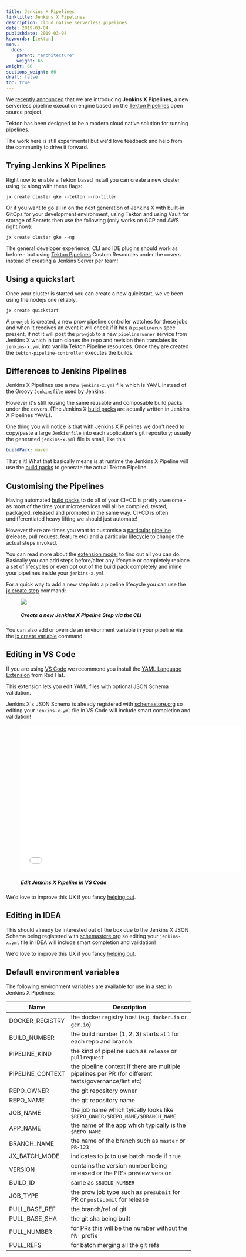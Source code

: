 ```yaml
---
title: Jenkins X Pipelines
linktitle: Jenkins X Pipelines
description: cloud native serverless pipelines
date: 2019-03-04
publishdate: 2019-03-04
keywords: [tekton]
menu:
  docs:
    parent: "architecture"
    weight: 66
weight: 66
sections_weight: 66
draft: false
toc: true
---
```


We [recently announced](/news/jenkins-x-next-gen-pipeline-engine) that we are introducing **Jenkins X Pipelines**, a new serverless pipeline execution engine based on the [Tekton Pipelines](https://tekton.dev/) open source project. 

Tekton has been designed to be a modern cloud native solution for running pipelines.

The work here is still experimental but we'd love feedback and help from the community to drive it forward.  

## Trying Jenkins X Pipelines

Right now to enable a Tekton based install you can create a new cluster using `jx` along with these flags:

```
jx create cluster gke --tekton --no-tiller
```

Or if you want to go all in on the next generation of Jenkins X with built-in GitOps for your development environment, using Tekton and using Vault for storage of Secrets then use the following (only works on GCP and AWS right now):

```
jx create cluster gke --ng
```

The general developer experience, CLI and IDE plugins should work as before - but using [Tekton Pipelines](https://tekton.dev/) Custom Resources under the covers instead of creating a Jenkins Server per team!

## Using a quickstart
 
Once your cluster is started you can create a new quickstart, we've been using the nodejs one reliably.

```
jx create quickstart
```

A `prowjob` is created, a new prow pipeline controller watches for these jobs and when it receives an event it will check if it has a `pipelinerun` spec present, if not it will post the `prowjob` to a new `pipelinerunner` service from Jenkins X which in turn clones the repo and revision then translates its `jenkins-x.yml` into vanilla Tekton Pipeline resources.  Once they are created the `tekton-pipeline-controller` executes the builds.

## Differences to Jenkins Pipelines

Jenkins X Pipelines use a new `jenkins-x.yml` file which is YAML instead of the Groovy `Jenkinsfile` used by Jenkins.

However it's still reusing the same reusable and composable build packs under the covers. (The Jenkins X [build packs](/architecture/build-packs/) are actually written in Jenkins X Pipelines YAML).

One thing you will notice is that with Jenkins X Pipelines we don't need to copy/paste a large `Jenkisnfile` into each application's git repository; usually the generated `jenkins-x.yml` file is small, like this:

```yaml 
buildPack: maven
```

That's it! What that basically means is at runtime the Jenkins X Pipeline will use the [build packs](/architecture/build-packs/) to generate the actual Tekton Pipeline.
 
## Customising the Pipelines

Having automated [build packs](/architecture/build-packs/) to do all of your CI+CD is pretty awesome - as most of the time your microservices will all be compiled, tested, packaged, released and promoted in the same way. CI+CD is often undifferentiated heavy lifting we should just automate!

However there are times you want to customise a [particular pipeline](/architecture/build-packs/#pipelines) (release, pull request, feature etc) and a particular [lifecycle](/architecture/build-packs/#lifecycles) to change the actual steps invoked.

You can read more about the [extension model](/architecture/build-packs/#pipeline-extension-model) to find out all you can do. Basically you can add steps before/after any lifecycle or completely replace a set of lifecycles or even opt out of the build pack completely and inline your pipelines inside your `jenkins-x.yml`

For a quick way to add a new step into a pipeline lifecycle you can use the [jx create step](/commands/jx_create_step/) command:

<figure>
<img src="/images/architecture/create-step.gif" />
<figcaption>
<h5>Create a new Jenkins X Pipeline Step via the CLI</h5>
</figcaption>
</figure>

You can also add or override an environment variable in your pipeline via the [jx create variable](/commands/jx_create_variable/) command

## Editing in VS Code 

If you are using [VS Code](https://code.visualstudio.com/) we recommend you install the [YAML Language Extension](https://marketplace.visualstudio.com/items?itemName=redhat.vscode-yaml) from Red Hat. 

This extension lets you edit YAML files with optional JSON Schema validation. 

Jenkins X's JSON Schema is already registered with [schemastore.org](http://schemastore.org/json/) so editing your `jenkins-x.yml` file in VS Code will include smart completion and validation!

<figure>
<embed src="/images/architecture/yaml-edit.mp4" autostart="false" height="400" width="600" />
<figcaption>
<h5>Edit Jenkins X Pipeline in VS Code</h5>
</figcaption>
</figure>

We'd love to improve this UX if you fancy [helping out](/contribute/).

## Editing in IDEA

This should already be interested out of the box due to the Jenkins X JSON Schema being registered with [schemastore.org](http://schemastore.org/json/) so editing your `jenkins-x.yml` file in IDEA will include smart completion and validation!

We'd love to improve this UX if you fancy [helping out](/contribute/).

## Default environment variables

The following environment variables are available for use in a step in Jenkins X Pipelines:

| Name | Description |
| --- | --- |
| DOCKER_REGISTRY | the docker registry host (e.g. `docker.io` or `gcr.io`) |
| BUILD_NUMBER | the build number (1, 2, 3) starts at `1` for each repo and branch |
| PIPELINE_KIND | the kind of pipeline such as `release` or `pullrequest` |
| PIPELINE_CONTEXT | the pipeline context if there are multiple pipelines per PR (for different tests/governance/lint etc) |
| REPO_OWNER | the git repository owner |
| REPO_NAME | the git repository name |
| JOB_NAME | the job name which tyically looks like `$REPO_OWNER/$REPO_NAME/$BRANCH_NAME` |
| APP_NAME | the name of the app which typically is the `$REPO_NAME`
| BRANCH_NAME | the name of the branch such as `master` or `PR-123` |
| JX_BATCH_MODE | indicates to jx to use batch mode if `true` |
| VERSION | contains the version number being released or the PR's preview version |
| BUILD_ID | same as `$BUILD_NUMBER`
| JOB_TYPE | the prow job type such as `presubmit` for PR or `postsubmit` for release |
| PULL_BASE_REF | the branch/ref of git |
| PULL_BASE_SHA | the git sha being built |
| PULL_NUMBER | for PRs this will be the number without the `PR-` prefix
| PULL_REFS | for batch merging all the git refs |
 
